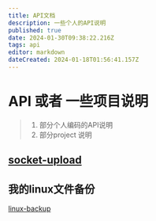 ```yaml
---
title: API文档
description: 一些个人的API说明
published: true
date: 2024-01-30T09:38:22.216Z
tags: api
editor: markdown
dateCreated: 2024-01-18T01:56:41.157Z
---
```


# API 或者 一些项目说明

>  1. 部分个人编码的API说明
>  2. 部分project 说明


## [socket-upload](/mine-api/socket-upload)

## 我的linux文件备份

[linux-backup](/mine-api/linux-backup)